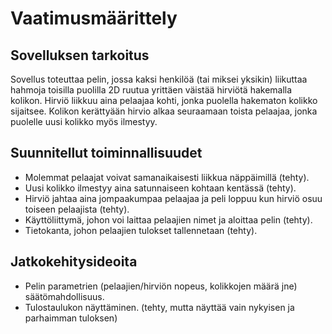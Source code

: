 # Vaatimusmäärittely

## Sovelluksen tarkoitus
Sovellus toteuttaa pelin, jossa kaksi henkilöä (tai miksei yksikin) liikuttaa hahmoja
toisilla puolilla 2D ruutua yrittäen väistää hirviötä hakemalla kolikon. Hirviö liikkuu aina pelaajaa kohti, jonka
puolella hakematon kolikko sijaitsee. Kolikon kerättyään hirvio alkaa seuraamaan toista
pelaajaa, jonka puolelle uusi kolikko myös ilmestyy.

## Suunnitellut toiminnallisuudet
- Molemmat pelaajat voivat samanaikaisesti liikkua näppäimillä (tehty).
- Uusi kolikko ilmestyy aina satunnaiseen kohtaan kentässä (tehty).
- Hirviö jahtaa aina jompaakumpaa pelaajaa ja peli loppuu kun hirviö osuu
toiseen pelaajista (tehty).
- Käyttöliittymä, johon voi laittaa pelaajien nimet ja aloittaa pelin (tehty).
- Tietokanta, johon pelaajien tulokset tallennetaan (tehty).

## Jatkokehitysideoita
- Pelin parametrien (pelaajien/hirviön nopeus, kolikkojen määrä jne) säätömahdollisuus.
- Tulostaulukon näyttäminen. (tehty, mutta näyttää vain nykyisen ja parhaimman tuloksen)
